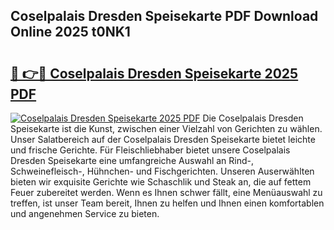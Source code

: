 ## Coselpalais Dresden Speisekarte PDF Download Online 2025 t0NK1

# <h2><a href="http://gca7w6.nevu.top/?p=Coselpalais+Dresden+Speisekarte">🔗 👉🔴 Coselpalais Dresden Speisekarte 2025 PDF</a></h2>

[![Coselpalais Dresden Speisekarte 2025 PDF](https://i.imgur.com/dBaPXMq.png)](http://gca7w6.nevu.top/?p=Coselpalais+Dresden+Speisekarte)
Die Coselpalais Dresden Speisekarte ist die Kunst, zwischen einer Vielzahl von Gerichten zu wählen. Unser Salatbereich auf der Coselpalais Dresden Speisekarte bietet leichte und frische Gerichte. Für Fleischliebhaber bietet unsere Coselpalais Dresden Speisekarte eine umfangreiche Auswahl an Rind-, Schweinefleisch-, Hühnchen- und Fischgerichten. Unseren Auserwählten bieten wir exquisite Gerichte wie Schaschlik und Steak an, die auf fettem Feuer zubereitet werden. Wenn es Ihnen schwer fällt, eine Menüauswahl zu treffen, ist unser Team bereit, Ihnen zu helfen und Ihnen einen komfortablen und angenehmen Service zu bieten.
